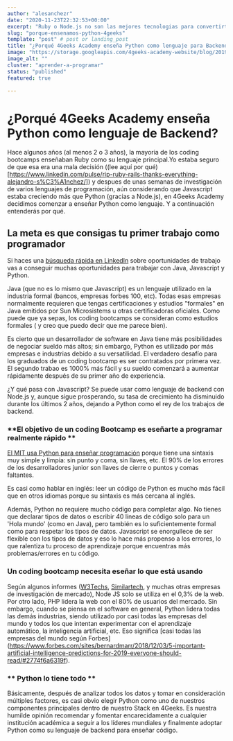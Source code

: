 ```yaml
---
author: "alesanchezr"
date: "2020-11-23T22:32:53+00:00"
excerpt: "Ruby o Node.js no son las mejores tecnologias para convertirte en programador, aprende porqué enseñamos Python en 4Geeks Academy"
slug: "porque-ensenamos-python-4geeks"
template: "post" # post or landing_post
title: "¿Porqué 4Geeks Academy enseña Python como lenguaje para Backend?"
image: "https://storage.googleapis.com/4geeks-academy-website/blog/2019/03/Screen-Shot-2019-03-28-at-6.25.55-PM.png"
image_alt: ""
cluster: "aprender-a-programar"
status: "published"
featured: true

---
```


# ¿Porqué 4Geeks Academy enseña Python como lenguaje de Backend?

Hace algunos años (al menos 2 o 3 años), la mayoria de los coding bootcamps enseñaban Ruby como su lenguaje principal.Yo estaba seguro de que esa era una mala decisión ((lee aquí por qué)[https://www.linkedin.com/pulse/rip-ruby-rails-thanks-everything-alejandro-s%C3%A1nchez/]) y despues de unas semanas de investigación de varios lenguajes de programación, aún considerando que Javascript estaba creciendo más que Python (gracias a Node.js), en 4Geeks Academy decidimos comenzar a enseñar Python como lenguaje. Y a continuación entenderás por qué.

## La meta es que consigas tu primer trabajo como programador

Si haces una [búsqueda rápida en LinkedIn](https://www.linkedin.com/jobs/search/?keywords=software%20developer) sobre oportunidades de trabajo vas a conseguir muchas oportunidades para trabajar con Java, Javascript y Python. 

Java (que no es lo mismo que Javascript) es un lenguaje utilizado en la industria formal (bancos, empresas forbes 100, etc). Todas esas empresas normalmente requieren que tengas certificaciones y estudios "formales" en Java emitidos por Sun Microsistems u otras certificadoras oficiales. Como puede que ya sepas, los coding bootcamps se consideran como estudios formales ( y creo que puedo decir que me parece bien).

Es cierto que un desarrollador de software en Java tiene más posibilidades de negociar sueldo más altos; sin embargo, Python es utilizado por más empresas e industrias debido a su versatilidad. El verdadero desafío para los graduados de un coding bootcamp es ser contratados por primera vez. El segundo trabao es 1000% más fácil y su sueldo comenzará a aumentar rápidamente después de su primer año de experiencia.

¿Y qué pasa con Javascript? Se puede usar como lenguaje de backend con Node.js y, aunque sigue prosperando, su tasa de crecimiento ha disminuido durante los últimos 2 años, dejando a Python como el rey de los trabajos de backend.

### **El objetivo de un coding Bootcamp es eseñarte a programar realmente rápido **


[El MIT usa Python para enseñar programación](https://ocw.mit.edu/courses/electrical-engineering-and-computer-science/6-0001-introduction-to-computer-science-and-programming-in-python-fall-2016/) porque tiene una sintaxis muy simple y limpia: sin punto y coma, sin llaves, etc. El 90% de los errores de los desarrolladores junior son llaves de cierre o puntos y comas faltantes.

Es casi como hablar en inglés: leer un código de Python es mucho más fácil que en otros idiomas porque su sintaxis es más cercana al inglés.

Además, Python no requiere mucho código para completar algo. No tienes que declarar tipos de datos o escribir 40 líneas de código solo para un 'Hola mundo' (como en Java), pero también es lo suficientemente formal como para respetar los tipos de datos. Javascript se enorgullece de ser flexible con los tipos de datos y eso lo hace más propenso a los errores, lo que ralentiza tu proceso de aprendizaje porque encuentras más problemas/errores en tu código.


### **Un coding bootcamp necesita eseñar lo que está usando**


Según algunos informes ([W3Techs](https://w3techs.com/technologies/details/ws-nodejs/all/all), [Similartech](https://www.similartech.com/technologies/nodejs), y muchas otras empresas de investigación de mercado), Node JS solo se utiliza en el 0,3% de la web. Por otro lado, PHP lidera la web con el 80% de usuarios del mercado. Sin embargo, cuando se piensa en el software en general, Python lidera todas las demás industrias, siendo utilizado por casi todas las empresas del mundo y todos los que intentan experimentar con el aprendizaje automático, la inteligencia artificial, etc. Eso significa [casi todas las empresas del mundo según Forbes] (https://www.forbes.com/sites/bernardmarr/2018/12/03/5-important-artificial-intelligence-predictions-for-2019-everyone-should-read/#2774f6a6319f).


### ** Python lo tiene todo **


Básicamente, después de analizar todos los datos y tomar en consideración múltiples factores, es casi obvio elegir Python como uno de nuestros componentes principales dentro de nuestro Stack en 4Geeks. Es nuestra humilde opinión recomendar y fomentar encarecidamente a cualquier institución académica a seguir a los líderes mundiales y finalmente adoptar Python como su lenguaje de backend para enseñar código.
